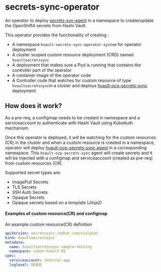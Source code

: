 # secrets-sync-operator
An operator to deploy [secrets-syn-agent](https://github.com/sumantripuraneni/hvault-ocp-secrets-sync) in a namespace to create/update the OpenShift4 secrets from Hashi Vault.

This operator provides the functionality of creating :

* A namespace `hvault-secrets-sync-operator-system` for operator deployment 
* A cluster scoped custom resource deployment (CRD) named `hvaultsecretssync`
* A deployment that makes sure a Pod is running that contains the controller part of the operator
* A container image of the operator code
* A Controller code that watches for custom resource of type `hvaultsecretssync`in a cluster and deploys [hvault-ocp-secrets-sync](https://github.com/sumantripuraneni/hvault-ocp-secrets-sync) deployment



## How does it work?

As a pre-req, a configmap needs to be created in namespace and a serviceaccount to authenticate with Hashi Vault using KubeAuth mechanism.

Once this operator is deployed, it will be watching for the custom resources (CR) in the cluster and when a custom resource is created in a namespace, operator will deploy [hvault-ocp-secrets-sync agent](https://github.com/sumantripuraneni/hvault-ocp-secrets-sync) in a corresponding namespace. This `hvault-ocp-secrets-sync` agent will create secrets and it will be injected with a configmap and serviceaccount (created as pre-req) from custom resources (CR).

Supported secret types are: 

*  ImagePull Secrets
*  TLS Secrets
*  SSH Auth Secrets 
*  Opaque Secrets
*  Opaque secrets based on a template (Jinja2)


#### Examples of custom resource(CR) and configmap


An example custom resource(CR) definition

```yaml
apiVersion: secretssync.redhat.com/v1alpha1
kind: Hvaultsecretssync
metadata:
  name: hvaultsecretssync-sample-testing
  namespace: suman-hvault-01
spec:
  serviceaccount: internal-app
  loglevel: DEBUG
```

